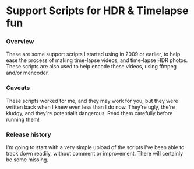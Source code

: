 Support Scripts for HDR & Timelapse fun
=============================

### Overview

These are some support scripts I started using in 2009 or earlier, to help ease the process of making time-lapse videos, and time-lapse HDR photos. These scripts are also used to help encode these videos, using ffmpeg and/or mencoder.

### Caveats

These scripts worked for me, and they may work for you, but they were written back when I knew even less than I do now.  They're ugly, the're kludgy, and they're potentiallt dangerous.  Read them carefully before running them!

### Release history

I'm going to start with a very simple upload of the scripts I've been able to track down readily, without comment or improvement.  There will certainly be some missing.
